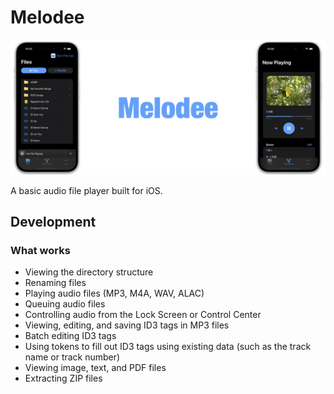 # Melodee

![Banner image depicting the Melodee app's file management and audio player features.](github/banner.png?raw=true "Melodee")

A basic audio file player built for iOS.

## Development

### What works
- Viewing the directory structure
- Renaming files
- Playing audio files (MP3, M4A, WAV, ALAC)
- Queuing audio files
- Controlling audio from the Lock Screen or Control Center
- Viewing, editing, and saving ID3 tags in MP3 files
- Batch editing ID3 tags
- Using tokens to fill out ID3 tags using existing data (such as the track name or track number)
- Viewing image, text, and PDF files
- Extracting ZIP files